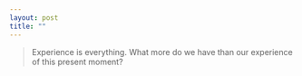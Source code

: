```yaml
---
layout: post
title: ""
---
```


> Experience is everything. What more do we have than our experience of this present moment?
